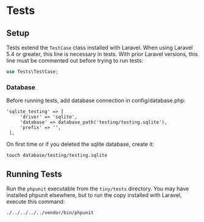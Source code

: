 # Tests

## Setup

Tests extend the `TestCase` class installed with Laravel. When using Laravel 5.4 or greater, this line is necessary in tests. With prior Laravel versions, this line must be commented out before trying to run tests:

```php
use Tests\TestCase;
```

### Database

Before running tests, add database connection in config/database.php:

    'sqlite_testing' => [
         'driver' => 'sqlite',
         'database' => database_path('testing/testing.sqlite'),
         'prefix' => '',
     ],

On first time or if you deleted the sqlite database, create it:

    touch database/testing/testing.sqlite


## Running Tests

Run the `phpunit` executable from the `tiny/tests` directory. You may have installed phpunit elsewhere, but to run the copy installed with Laravel, execute this command:

```bash
./../../../../vendor/bin/phpunit
```
